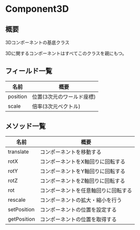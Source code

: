 # Component3D

## 概要

3Dコンポーネントの基底クラス

3Dに関するコンポーネントはすべてこのクラスを親にもつ。

## フィールド一覧

| 名前     | 概要                      |
| -------- | ------------------------- |
| position | 位置(3次元のワールド座標) |
| scale    | 倍率(3次元ベクトル)       |

## メソッド一覧

| 名前        | 概要                                 |
| ----------- | ------------------------------------ |
| translate   | コンポーネントを移動する             |
| rotX        | コンポーネントをX軸回りに回転する    |
| rotY        | コンポーネントをY軸回りに回転する    |
| rotZ        | コンポーネントをZ軸回りに回転する    |
| rot         | コンポーネントを任意軸回りに回転する |
| rescale     | コンポーネントの拡大・縮小を行う     |
| setPosition | コンポーネントの位置を設定する       |
| getPosition | コンポーネントの位置を取得する       |

